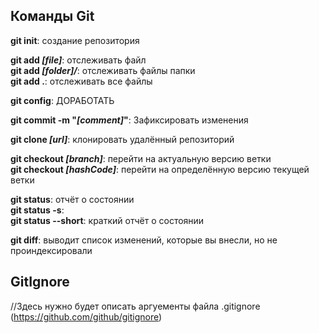 ## Команды Git

**git init**: создание репозитория

**git add _[file]_**: отслеживать файл<br>
**git add _[folder]/_**: отслеживать файлы папки<br>
**git add .**: отслеживать все файлы

**git config**: ДОРАБОТАТЬ

**git commit -m "_[comment]_"**: Зафиксировать изменения

**git clone _[url]_**: клонировать удалённый репозиторий

**git checkout _[branch]_**: перейти на актуальную версию ветки<br>
**git checkout _[hashCode]_**: перейти на определённую версию текущей ветки

**git status**: отчёт о состоянии <br>
**git status -s**: <br>
**git status --short**: краткий отчёт о состоянии

**git diff**: выводит список изменений, которые вы внесли, но не проиндексировали


## GitIgnore

//Здесь нужно будет описать аргуементы файла .gitignore (https://github.com/github/gitignore)